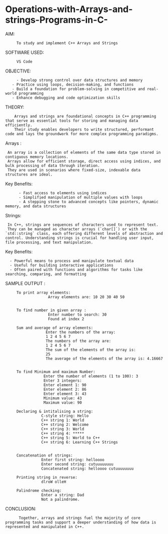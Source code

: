 # Operations-with-Arrays-and-strings-Programs-in-C-

AIM:

         To study and implement C++ Arrays and Strings


SOFTWARE USED: 

         VS Code


OBJECTIVE:

         - Develop strong control over data structures and memory
       - Practice using loops, decision-making, and functions
       - Build a foundation for problem-solving in competitive and real-world programming
       - Enhance debugging and code optimization skills


THEORY:

        Arrays and strings are foundational concepts in C++ programming that serve as essential tools for storing and managing data efficiently.
        Their study enables developers to write structured, performant code and lays the groundwork for more complex programming paradigms.

Arrays :

     An array is a collection of elements of the same data type stored in contiguous memory locations. 
     Arrays allow for efficient storage, direct access using indices, and bulk processing of data through iteration.
     They are used in scenarios where fixed-size, indexable data structures are ideal.

Key Benefits:

          - Fast access to elements using indices
          - Simplified manipulation of multiple values with loops
          - A stepping stone to advanced concepts like pointers, dynamic memory, and data structures

Strings:

     In C++, strings are sequences of characters used to represent text.
     They can be managed as character arrays (`char[]`) or with the `std::string` class, each offering different levels of abstraction and control. Understanding strings is crucial for handling user input, file processing, and text manipulation.

Key Benefits:

      - Powerful means to process and manipulate textual data
      - Useful for building interactive applications
      - Often paired with functions and algorithms for tasks like searching, comparing, and formatting


SAMPLE OUTPUT :

         To print array elements:
                       Array elements are: 10 20 30 40 50 


         To find number in given array :
                       Enter number to search: 30
                       Found at index 2

         Sum and average of array elements:
                      Enter the numbers of the array:
                      1 2 4 5 6 7 
                      The numbers of the array are:
                      1 2 4 5 6 7 
                      The sum of the elements of the array is:
                      25
                      The average of the elements of the array is: 4.16667


         To find Minimum and maximum Number:
                     Enter the number of elements (1 to 100): 3
                     Enter 3 integers:
                     Enter element 1: 90
                     Enter element 2: 86
                     Enter element 3: 43
                     Minimum value: 43
                     Maximum value: 90

         Declaring & intitalising a string:
                    C-style string: Hello
                    C++ string 1: World
                    C++ string 2: Welcome
                    C++ string 3: World
                    C++ string 4: *****
                    C++ string 5: World to C++
                    C++ string 6: Learning C++ Strings


         Concatenation of strings: 
                    Enter first string: helloooo
                    Enter second string: cutuuuuuuuu
                    Concatenated string: helloooo cutuuuuuuuu

         Printing string in reverse:
                    dlroW olleH

         Palindrome checking:
                    Enter a string: Dad
                    Not a palindrome.
         

CONCLUSION:

          Together, arrays and strings fuel the majority of core programming tasks and support a deeper understanding of how data is represented and manipulated in C++.
